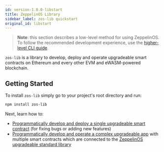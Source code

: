 ```yaml
---
id: version-1.0.0-libstart
title: ZeppelinOS Library
sidebar_label: zos-lib quickstart
original_id: libstart
---
```


> **Note**: this section describes a low-level method for using ZeppelinOS. To follow the recommended development experience, use the [higher-level CLI guide](setup.html).


`zos-lib` is a library to develop, deploy and operate upgradeable smart contracts on Ethereum and every other EVM and eWASM-powered blockchain.

## Getting Started

To install `zos-lib` simply go to your project's root directory and run:

```sh
npm install zos-lib
```

Next, learn how to:
- [Programmatically develop and deploy a single upgradeable smart contract](low_level_contract.html) (for fixing bugs or adding new features)
- [Programmatically develop and operate a complex upgradeable app](low_level_app.html) with multiple smart contracts which are connected to the [ZeppelinOS upgradeable standard library](stdlib.html)
